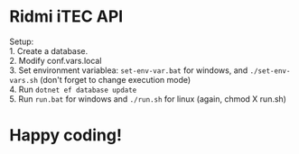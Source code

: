 # Ridmi iTEC API

Setup:<br>
    1. Create a database. <br>
    2. Modify conf.vars.local<br>
    3. Set environment variablea: `set-env-var.bat` for windows, and `./set-env-vars.sh` (don't forget to change execution mode)<br>
    4. Run `dotnet ef database update`<br>
    5. Run `run.bat` for windows and `./run.sh` for linux (again, chmod X run.sh)<br>
    
# Happy coding!